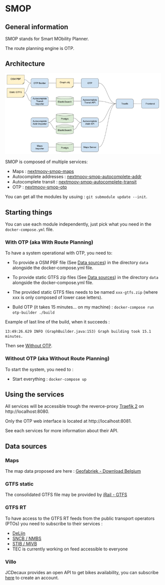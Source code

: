 # SMOP


## General information

SMOP stands for Smart MObility Planner.

The route planning engine is OTP.


## Architecture

![Software Architecture](./doc/SoftwareArchitecture.png)

SMOP is composed of multiple services:

* Maps : [nextmoov-smop-maps](https://github.com/nextmoov/nextmoov-smop-maps)
* Autocomplete addresses : [nextmoov-smop-autocomplete-addr](https://github.com/nextmoov/nextmoov-smop-autocomplete-addr)
* Autocomplete transit : [nextmoov-smop-autocomplete-transit](https://github.com/nextmoov/nextmoov-smop-autocomplete-transit)
* OTP : [nextmoov-smop-otp](https://github.com/nextmoov/nextmoov-smop-otp)

You can get all the modules by usuing : `git submodule update --init`.

## Starting things

You can use each module independently, just pick what you need in the `docker-compose.yml` file.

### With OTP (aka With Route Planning)

To have a system operational with OTP, you need to:

* To provide a OSM PBF file (See [Data sources](#data-sources)) in the directory `data` alongside the docker-compose.yml file.

* To provide static GTFS zip files (See [Data sources](#data-sources)) in the directory `data` alongside the docker-compose.yml file.

* The provided static GTFS files needs to be named `xxx-gtfs.zip` (where xxx is only composed of lower case letters).

* Build OTP (it takes 15 minutes... on my machine) : `docker-compose run otp-builder ./build`

Example of last line of the build, when it succeeds :
```
13:49:26.629 INFO (GraphBuilder.java:153) Graph building took 15.1 minutes.
```

Then see [Without OTP](#without-otp-aka-without-route-planning).

### Without OTP (aka Without Route Planning)

To start the system, you need to : 

* Start everything : `docker-compose up`

## Using the services

All services will be accessible trough the reverce-proxy [Traefik 2](https://traefik.io/) on http://localhost:8080.

Only the OTP web interface is located at http://localhost:8081. 

See each services for more information about their API.

## Data sources

### Maps

The map data proposed are here : [Geofabriek - Download Belgium](http://download.geofabrik.de/europe/belgium.html)

### GTFS static

The consolidated GTFS file may be provided by [iRail - GTFS](https://gtfs.irail.be/)

### GTFS RT

To have access to the GTFS RT feeds from the public transport operators (PTOs) you need to subscribe to their services :

* [DeLijn](https://data.delijn.be/docs/services/)
* [SNCB / NMBS](https://www.belgiantrain.be/en/3rd-party-services/mobility-service-providers/public-data)
* [STIB / MIVB](https://opendata.stib-mivb.be/)
* TEC is currently working on feed accessible to everyone

### Villo

JCDecaux provides an open API to get bikes availability, you can subscribe [here](https://developer.jcdecaux.com/#/opendata/vls?page=getstarted) to create an account.
